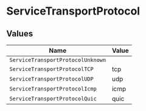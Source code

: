 # ServiceTransportProtocol


## Values

| Name                              | Value                             |
| --------------------------------- | --------------------------------- |
| `ServiceTransportProtocolUnknown` |                                   |
| `ServiceTransportProtocolTCP`     | tcp                               |
| `ServiceTransportProtocolUDP`     | udp                               |
| `ServiceTransportProtocolIcmp`    | icmp                              |
| `ServiceTransportProtocolQuic`    | quic                              |